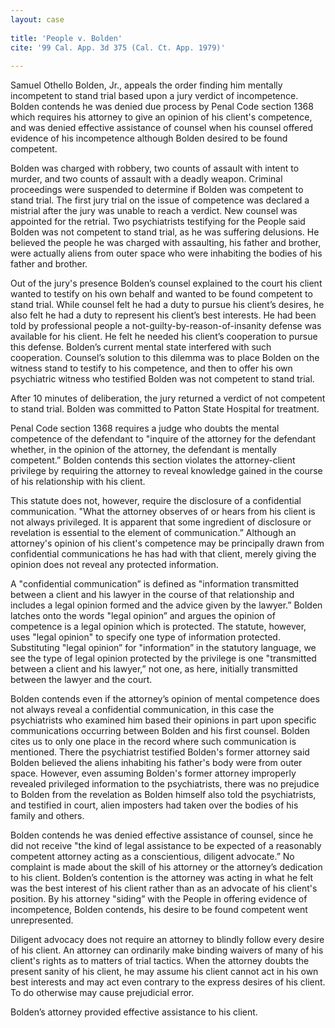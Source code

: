 ```yaml
---
layout: case
 
title: 'People v. Bolden'
cite: '99 Cal. App. 3d 375 (Cal. Ct. App. 1979)'
    
---
```



Samuel Othello Bolden, Jr., appeals the order finding him mentally incompetent to stand trial based upon a jury verdict of incompetence. Bolden contends he was denied due process by Penal Code section 1368 which requires his attorney to give an opinion of his client's competence, and was denied effective assistance of counsel when his counsel offered evidence of his incompetence although Bolden desired to be found competent.

Bolden was charged with robbery, two counts of assault with intent to murder, and two counts of assault with a deadly weapon. Criminal proceedings were suspended to determine if Bolden was competent to stand trial. The first jury trial on the issue of competence was declared a mistrial after the jury was unable to reach a verdict. New counsel was appointed for the retrial. Two psychiatrists testifying for the People said Bolden was not competent to stand trial, as he was suffering delusions. He believed the people he was charged with assaulting, his father and brother, were actually aliens from outer space who were inhabiting the bodies of his father and brother.

Out of the jury's presence Bolden’s counsel explained to the court his client wanted to testify on his own behalf and wanted to be found competent to stand trial. While counsel felt he had a duty to pursue his client’s desires, he also felt he had a duty to represent his client’s best interests. He had been told by professional people a not-guilty-by-reason-of-insanity defense was available for his client. He felt he needed his client’s cooperation to pursue this defense. Bolden’s current mental state interfered with such cooperation. Counsel’s solution to this dilemma was to place Bolden on the witness stand to testify to his competence, and then to offer his own psychiatric witness who testified Bolden was not competent to stand trial.

After 10 minutes of deliberation, the jury returned a verdict of not competent to stand trial. Bolden was committed to Patton State Hospital for treatment.

Penal Code section 1368 requires a judge who doubts the mental competence of the defendant to "inquire of the attorney for the defendant whether, in the opinion of the attorney, the defendant is mentally competent.” Bolden contends this section violates the attorney-client privilege by requiring the attorney to reveal knowledge gained in the course of his relationship with his client.

This statute does not, however, require the disclosure of a confidential communication. "What the attorney observes of or hears from his client is not always privileged. It is apparent that some ingredient of disclosure or revelation is essential to the element of communication.” Although an attorney's opinion of his client's competence may be principally drawn from confidential communications he has had with that client, merely giving the opinion does not reveal any protected information.

A "confidential communication” is defined as "information transmitted between a client and his lawyer in the course of that relationship and includes a legal opinion formed and the advice given by the lawyer.” Bolden latches onto the words "legal opinion” and argues the opinion of competence is a legal opinion which is protected. The statute, however, uses "legal opinion" to specify one type of information protected. Substituting "legal opinion” for "information” in the statutory language, we see the type of legal opinion protected by the privilege is one "transmitted between a client and his lawyer,” not one, as here, initially transmitted between the lawyer and the court.

Bolden contends even if the attorney’s opinion of mental competence does not always reveal a confidential communication, in this case the psychiatrists who examined him based their opinions in part upon specific communications occurring between Bolden and his first counsel. Bolden cites us to only one place in the record where such communication is mentioned. There the psychiatrist testified Bolden's former attorney said Bolden believed the aliens inhabiting his father's body were from outer space. However, even assuming Bolden's former attorney improperly revealed privileged information to the psychiatrists, there was no prejudice to Bolden from the revelation as Bolden himself also told the psychiatrists, and testified in court, alien imposters had taken over the bodies of his family and others.

Bolden contends he was denied effective assistance of counsel, since he did not receive "the kind of legal assistance to be expected of a reasonably competent attorney acting as a conscientious, diligent advocate.” No complaint is made about the skill of his attorney or the attorney’s dedication to his client. Bolden’s contention is the attorney was acting in what he felt was the best interest of his client rather than as an advocate of his client's position. By his attorney "siding” with the People in offering evidence of incompetence, Bolden contends, his desire to be found competent went unrepresented.

Diligent advocacy does not require an attorney to blindly follow every desire of his client. An attorney can ordinarily make binding waivers of many of his client's rights as to matters of trial tactics. When the attorney doubts the present sanity of his client, he may assume his client cannot act in his own best interests and may act even contrary to the express desires of his client. To do otherwise may cause prejudicial error.

Bolden’s attorney provided effective assistance to his client.
